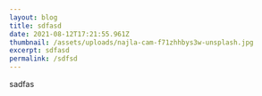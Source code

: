 ```yaml
---
layout: blog
title: sdfasd
date: 2021-08-12T17:21:55.961Z
thumbnail: /assets/uploads/najla-cam-f71zhhbys3w-unsplash.jpg
excerpt: sdfasd
permalink: /sdfsd
---
```

sadfas
